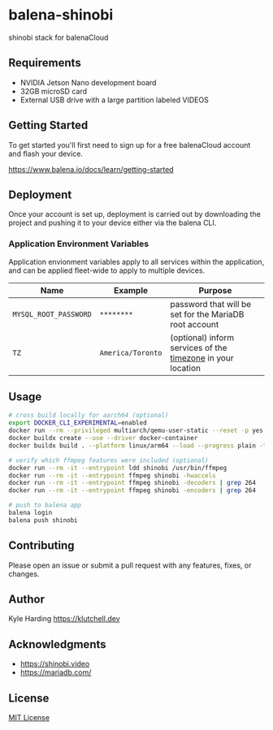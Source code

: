 # balena-shinobi

shinobi stack for balenaCloud

## Requirements

- NVIDIA Jetson Nano development board
- 32GB microSD card
- External USB drive with a large partition labeled VIDEOS

## Getting Started

To get started you'll first need to sign up for a free balenaCloud account and flash your device.

<https://www.balena.io/docs/learn/getting-started>

## Deployment

Once your account is set up, deployment is carried out by downloading the project and pushing it to your device either via the balena CLI.

### Application Environment Variables

Application envionment variables apply to all services within the application, and can be applied fleet-wide to apply to multiple devices.

|Name|Example|Purpose|
|---|---|---|
|`MYSQL_ROOT_PASSWORD`|`********`|password that will be set for the MariaDB root account|
|`TZ`|`America/Toronto`|(optional) inform services of the [timezone](https://en.wikipedia.org/wiki/List_of_tz_database_time_zones) in your location|

## Usage

```bash
# cross build locally for aarch64 (optional)
export DOCKER_CLI_EXPERIMENTAL=enabled
docker run --rm --privileged multiarch/qemu-user-static --reset -p yes
docker buildx create --use --driver docker-container
docker buildx build . --platform linux/arm64 --load --progress plain -t shinobi

# verify which ffmpeg features were included (optional)
docker run --rm -it --entrypoint ldd shinobi /usr/bin/ffmpeg
docker run --rm -it --entrypoint ffmpeg shinobi -hwaccels
docker run --rm -it --entrypoint ffmpeg shinobi -decoders | grep 264
docker run --rm -it --entrypoint ffmpeg shinobi -encoders | grep 264

# push to balena app
balena login
balena push shinobi
```

## Contributing

Please open an issue or submit a pull request with any features, fixes, or changes.

## Author

Kyle Harding <https://klutchell.dev>

## Acknowledgments

- <https://shinobi.video>
- <https://mariadb.com/>

## License

[MIT License](./LICENSE)
